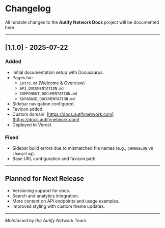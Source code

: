 # Changelog

All notable changes to the **Autify Network Docs** project will be documented here.

---

## [1.1.0] - 2025-07-22

### Added
- Initial documentation setup with Docusaurus.
- Pages for:
  - `intro.md` (Welcome & Overview)
  - `API_DOCUMENTATION.md`
  - `COMPONENT_DOCUMENTATION.md`
  - `SUPABASE_DOCUMENTATION.md`
- Sidebar navigation configured.
- Favicon added.
- Custom domain: [https://docs.autifynetwork.com](https://docs.autifynetwork.com)
- Deployed to Vercel.

### Fixed
- Sidebar build errors due to mismatched file names (e.g., `CHANGELOG` vs `changelog`).
- Base URL configuration and favicon path.

---

## Planned for Next Release

- Versioning support for docs.
- Search and analytics integration.
- More content on API endpoints and usage examples.
- Improved styling with custom theme updates.

---

*Maintained by the Autify Network Team.*


